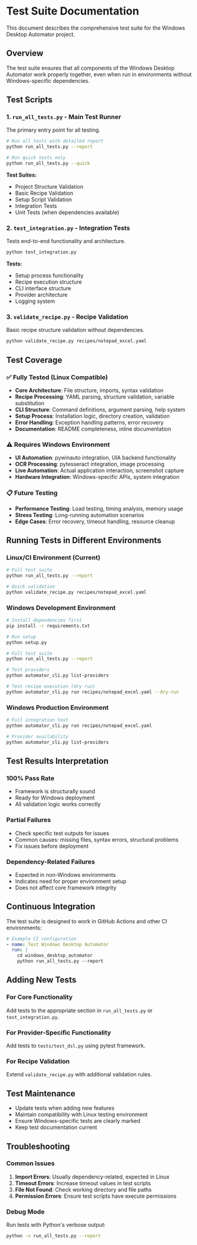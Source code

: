 # Test Suite Documentation

This document describes the comprehensive test suite for the Windows Desktop Automator project.

## Overview

The test suite ensures that all components of the Windows Desktop Automator work properly together, even when run in environments without Windows-specific dependencies.

## Test Scripts

### 1. `run_all_tests.py` - Main Test Runner
The primary entry point for all testing.

```bash
# Run all tests with detailed report
python run_all_tests.py --report

# Run quick tests only
python run_all_tests.py --quick
```

**Test Suites:**
- Project Structure Validation
- Basic Recipe Validation  
- Setup Script Validation
- Integration Tests
- Unit Tests (when dependencies available)

### 2. `test_integration.py` - Integration Tests
Tests end-to-end functionality and architecture.

```bash
python test_integration.py
```

**Tests:**
- Setup process functionality
- Recipe execution structure
- CLI interface structure  
- Provider architecture
- Logging system

### 3. `validate_recipe.py` - Recipe Validation
Basic recipe structure validation without dependencies.

```bash
python validate_recipe.py recipes/notepad_excel.yaml
```

## Test Coverage

### ✅ Fully Tested (Linux Compatible)
- **Core Architecture**: File structure, imports, syntax validation
- **Recipe Processing**: YAML parsing, structure validation, variable substitution  
- **CLI Structure**: Command definitions, argument parsing, help system
- **Setup Process**: Installation logic, directory creation, validation
- **Error Handling**: Exception handling patterns, error recovery
- **Documentation**: README completeness, inline documentation

### ⚠️ Requires Windows Environment
- **UI Automation**: pywinauto integration, UIA backend functionality
- **OCR Processing**: pytesseract integration, image processing
- **Live Automation**: Actual application interaction, screenshot capture
- **Hardware Integration**: Windows-specific APIs, system integration

### 📋 Future Testing
- **Performance Testing**: Load testing, timing analysis, memory usage
- **Stress Testing**: Long-running automation scenarios
- **Edge Cases**: Error recovery, timeout handling, resource cleanup

## Running Tests in Different Environments

### Linux/CI Environment (Current)
```bash
# Full test suite
python run_all_tests.py --report

# Quick validation
python validate_recipe.py recipes/notepad_excel.yaml
```

### Windows Development Environment
```bash
# Install dependencies first
pip install -r requirements.txt

# Run setup
python setup.py

# Full test suite
python run_all_tests.py --report

# Test providers
python automator_cli.py list-providers

# Test recipe execution (dry run)
python automator_cli.py run recipes/notepad_excel.yaml --dry-run
```

### Windows Production Environment
```bash
# Full integration test
python automator_cli.py run recipes/notepad_excel.yaml

# Provider availability
python automator_cli.py list-providers
```

## Test Results Interpretation

### 100% Pass Rate
- Framework is structurally sound
- Ready for Windows deployment
- All validation logic works correctly

### Partial Failures
- Check specific test outputs for issues
- Common causes: missing files, syntax errors, structural problems
- Fix issues before deployment

### Dependency-Related Failures
- Expected in non-Windows environments
- Indicates need for proper environment setup
- Does not affect core framework integrity

## Continuous Integration

The test suite is designed to work in GitHub Actions and other CI environments:

```yaml
# Example CI configuration
- name: Test Windows Desktop Automator
  run: |
    cd windows_desktop_automator
    python run_all_tests.py --report
```

## Adding New Tests

### For Core Functionality
Add tests to the appropriate section in `run_all_tests.py` or `test_integration.py`.

### For Provider-Specific Functionality  
Add tests to `tests/test_dsl.py` using pytest framework.

### For Recipe Validation
Extend `validate_recipe.py` with additional validation rules.

## Test Maintenance

- Update tests when adding new features
- Maintain compatibility with Linux testing environment
- Ensure Windows-specific tests are clearly marked
- Keep test documentation current

## Troubleshooting

### Common Issues
1. **Import Errors**: Usually dependency-related, expected in Linux
2. **Timeout Errors**: Increase timeout values in test scripts  
3. **File Not Found**: Check working directory and file paths
4. **Permission Errors**: Ensure test scripts have execute permissions

### Debug Mode
Run tests with Python's verbose output:
```bash
python -v run_all_tests.py --report
```